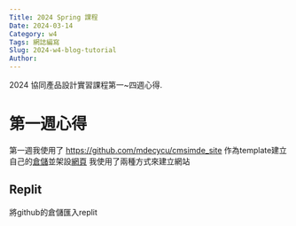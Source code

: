 ```yaml
---
Title: 2024 Spring 課程
Date: 2024-03-14
Category: w4
Tags: 網誌編寫
Slug: 2024-w4-blog-tutorial
Author: 
---
```


2024 協同產品設計實習課程第一~四週心得.

<!-- PELICAN_END_SUMMARY -->

# 第一週心得
第一週我使用了 https://github.com/mdecycu/cmsimde_site 作為template建立自己的[倉儲](https://github.com/warsplte/cd2024.git)並架設[網頁](https://warsplte.github.io/cd2024/)
我使用了兩種方式來建立網站
## Replit
將github的倉儲匯入replit 


